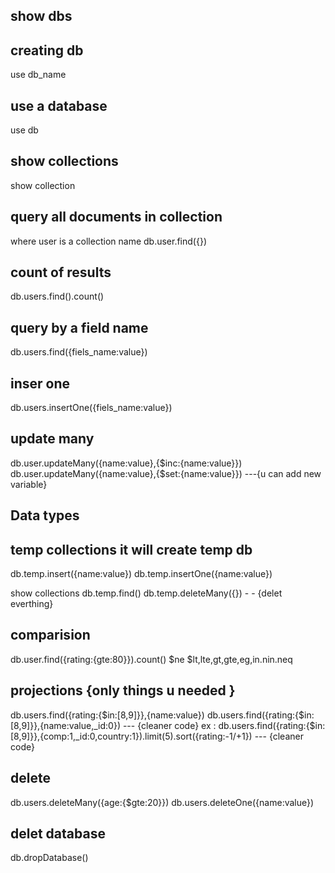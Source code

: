 ## show dbs

## creating db

use db_name

## use a database

use db

## show collections

show collection

## query all documents in collection

where user is a collection name
db.user.find({})

## count of results

db.users.find().count()

## query by a field name

db.users.find({fiels_name:value})

## inser one

db.users.insertOne({fiels_name:value})

## update many

db.user.updateMany({name:value},{$inc:{name:value}})
db.user.updateMany({name:value},{$set:{name:value}}) ---{u can add new variable}

## Data types

## temp collections it will create temp db

db.temp.insert({name:value})
db.temp.insertOne({name:value})

show collections
db.temp.find()
db.temp.deleteMany({}) - - {delet everthing}

## comparision

db.user.find({rating:{gte:80}}).count()
$ne
$lt,lte,gt,gte,eg,in.nin.neq

## projections {only things u needed }

db.users.find({rating:{$in:[8,9]}},{name:value})
db.users.find({rating:{$in:[8,9]}},{name:value,\_id:0}) --- {cleaner code}
ex : db.users.find({rating:{$in:[8,9]}},{comp:1,\_id:0,country:1}).limit(5).sort({rating:-1/+1}) --- {cleaner code}

## delete

db.users.deleteMany({age:{$gte:20}})
db.users.deleteOne({name:value})

## delet database

db.dropDatabase()
